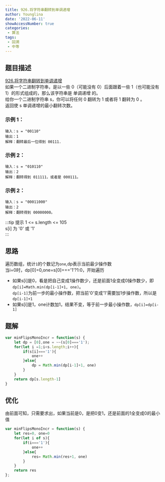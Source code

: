 ```yaml
---
title: 926.将字符串翻转到单调递增
author: Younglina
date: '2022-06-11'
showAccessNumber: true
categories:
 - 算法
tags:
 - 回溯
 - 中等
---
```


## 题目描述
[926.将字符串翻转到单调递增](https://leetcode.cn/problems/flip-string-to-monotone-increasing/)  
如果一个二进制字符串，是以一些 0（可能没有 0）后面跟着一些 1（也可能没有 1）的形式组成的，那么该字符串是 单调递增 的。  
给你一个二进制字符串 s，你可以将任何 0 翻转为 1 或者将 1 翻转为 0 。  
返回使 s 单调递增的最小翻转次数。  

### 示例 1：
```
输入：s = "00110"
输出：1
解释：翻转最后一位得到 00111.  
```

### 示例 2：
```
输入：s = "010110"  
输出：2  
解释：翻转得到 011111，或者是 000111。 
```

### 示例 2：
```
输入：s = "00011000"  
输出：2  
解释：翻转得到 00000000。  
```

:::tip 提示
1 <= s.length <= 105  
s[i] 为 '0' 或 '1'  
:::

## 思路

遍历数组，统计`1`的个数记为`one`,dp表示当前最少操作数  
当i=0时，dp[0]=0,one=s[0]==='1'?1:0，开始遍历
- 如果s[i]是0，看是把自己变成1操作数少，还是前面1全变成0操作数少，即`dp[i]=Math.min(dp[i-1]+1, one)`。  
`dp[i-1]`为前一步的最小操作数，把当前'0'变成'1'需要加1步操作数，所以是`dp[i-1]+1`  
- 如果s[i]是1，one计数加1，结果不变，等于前一步最小操作数，`dp[i]=dp[i-1]`

## 题解
```javascript
var minFlipsMonoIncr = function(s) {
    let dp = [0],one = ~~(s[0]==='1');
    for(let i =1;i<s.length;i++){
        if(s[i]==='1'){
            one++
        }else{
            dp = Math.min(dp[i-1]+1, one)
        }
    }
    return dp[s.length-1]
}

```

## 优化  
由前面可知，只需要求出，如果当前是0，是把0变1，还是前面的1全变成0的最小值
```javascript
var minFlipsMonoIncr = function(s) {
    let res=0, one=0
    for(let i of s){
        if(i==='1'){
            one++
        }else{
            res= Math.min(res+1, one)
        }
    }
    return res
};
```